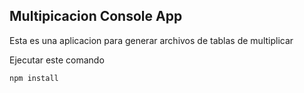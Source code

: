 

## Multipicacion  Console App

Esta es una aplicacion para generar archivos de tablas de multiplicar 


Ejecutar este comando

```
npm install 

```